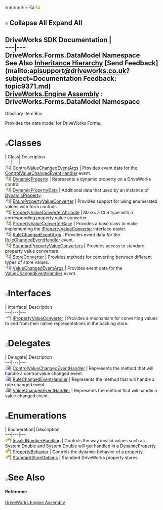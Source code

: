 ![](dotnetimages/collapse.gif) ![](dotnetimages/expand.gif) ![](dotnetimages/collapse.gif) ![](dotnetimages/expand.gif) ![](dotnetimages/drpdown.gif) ![](dotnetimages/drpdown_orange.gif) ![](dotnetimages/copycode.gif) ![](dotnetimages/copycodeHighlight.gif)

![](dotnetimages/collapse.gif) Collapse All Expand All  
---  
DriveWorks SDK Documentation  |   
---|---  
DriveWorks.Forms.DataModel Namespace   
See Also [Inheritance Hierarchy](topic9372.md) [Send Feedback](mailto:apisupport@driveworks.co.uk?subject=Documentation Feedback: topic9371.md)  
[DriveWorks.Engine Assembly](topic2156.md) : DriveWorks.Forms.DataModel Namespace  
---  
  
Glossary Item Box

Provides the data model for DriveWorks Forms. 

# ![](dotnetimages/collapse.gif)Classes

| Class| Description  
---|---|---  
![Class](dotnetimages/Class.gif)| [ControlValueChangedEventArgs](topic9385.md) | Provides event data for the [ControlValueChangedEventHandler](topic9588.md) event.  
![Class](dotnetimages/Class.gif)| [DynamicProperty](topic9398.md) | Represents a dynamic property on a DriveWorks control.  
![Class](dotnetimages/Class.gif)| [DynamicPropertyData](topic9456.md) | Additional data that used by an instance of [DynamicProperty](topic9398.md).  
![Class](dotnetimages/Class.gif)| [EnumPropertyValueConverter](topic9470.md) | Provides support for using enumerated values with form controls.  
![Class](dotnetimages/Class.gif)| [PropertyValueConverterAttribute](topic9481.md) | Marks a CLR type with a corresponding property value converter.  
![Class](dotnetimages/Class.gif)| [PropertyValueConverterBase](topic9489.md) | Provides a base class to make implementing the [IPropertyValueConverter](topic9373.md) interface easier.  
![Class](dotnetimages/Class.gif)| [RuleChangedEventArgs](topic9499.md) | Provides event data for the [RuleChangedEventHandler](topic9589.md) event.  
![Class](dotnetimages/Class.gif)| [StandardPropertyValueConverters](topic9510.md) | Provides access to standard property value converters  
![Class](dotnetimages/Class.gif)| [StoreConverter](topic9528.md) | Provides methods for converting between different types of store values.  
![Class](dotnetimages/Class.gif)| [ValueChangedEventArgs](topic9575.md) | Provides event data for the [ValueChangedEventHandler](topic9590.md) event.  
  
# ![](dotnetimages/collapse.gif)Interfaces

| Interface| Description  
---|---|---  
![Interface](dotnetimages/Interface.gif)| [IPropertyValueConverter](topic9373.md) | Provides a mechanism for converting values to and from their native representations in the backing store.  
  
# ![](dotnetimages/collapse.gif)Delegates

| Delegate| Description  
---|---|---  
![Delegate](dotnetimages/Delegate.gif)| [ControlValueChangedEventHandler](topic9588.md) | Represents the method that will handle a control value changed event.  
![Delegate](dotnetimages/Delegate.gif)| [RuleChangedEventHandler](topic9589.md) | Represents the method that will handle a rule changed event.  
![Delegate](dotnetimages/Delegate.gif)| [ValueChangedEventHandler](topic9590.md) | Represents the method that will handle a value changed event.  
  
# ![](dotnetimages/collapse.gif)Enumerations

| Enumeration| Description  
---|---|---  
![Enumeration](dotnetimages/Enumeration.gif)| [InvalidNumberHandling](topic9382.md) | Controls the way invalid values such as System.Double and System.Double will get handled in a [DynamicProperty](topic9398.md).  
![Enumeration](dotnetimages/Enumeration.gif)| [PropertyBehavior](topic9383.md) | Controls the dynamic behavior of a property.  
![Enumeration](dotnetimages/Enumeration.gif)| [StandardStoreOptions](topic9384.md) | Standard DriveWorks property stores.  
  
# ![](dotnetimages/collapse.gif)See Also

#### Reference

[DriveWorks.Engine Assembly](topic2156.md)


